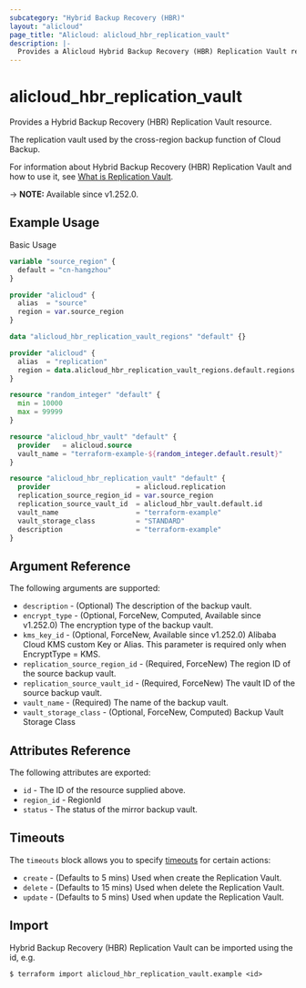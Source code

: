 ```yaml
---
subcategory: "Hybrid Backup Recovery (HBR)"
layout: "alicloud"
page_title: "Alicloud: alicloud_hbr_replication_vault"
description: |-
  Provides a Alicloud Hybrid Backup Recovery (HBR) Replication Vault resource.
---
```


# alicloud_hbr_replication_vault

Provides a Hybrid Backup Recovery (HBR) Replication Vault resource.

The replication vault used by the cross-region backup function of Cloud Backup.

For information about Hybrid Backup Recovery (HBR) Replication Vault and how to use it, see [What is Replication Vault](https://www.alibabacloud.com/help/en/doc-detail/345603.html).

-> **NOTE:** Available since v1.252.0.

## Example Usage

Basic Usage

```terraform
variable "source_region" {
  default = "cn-hangzhou"
}

provider "alicloud" {
  alias  = "source"
  region = var.source_region
}

data "alicloud_hbr_replication_vault_regions" "default" {}

provider "alicloud" {
  alias  = "replication"
  region = data.alicloud_hbr_replication_vault_regions.default.regions.0.replication_region_id
}

resource "random_integer" "default" {
  min = 10000
  max = 99999
}

resource "alicloud_hbr_vault" "default" {
  provider   = alicloud.source
  vault_name = "terraform-example-${random_integer.default.result}"
}

resource "alicloud_hbr_replication_vault" "default" {
  provider                     = alicloud.replication
  replication_source_region_id = var.source_region
  replication_source_vault_id  = alicloud_hbr_vault.default.id
  vault_name                   = "terraform-example"
  vault_storage_class          = "STANDARD"
  description                  = "terraform-example"
}
```

## Argument Reference

The following arguments are supported:
* `description` - (Optional) The description of the backup vault.
* `encrypt_type` - (Optional, ForceNew, Computed, Available since v1.252.0) The encryption type of the backup vault.
* `kms_key_id` - (Optional, ForceNew, Available since v1.252.0) Alibaba Cloud KMS custom Key or Alias. This parameter is required only when EncryptType = KMS.
* `replication_source_region_id` - (Required, ForceNew) The region ID of the source backup vault.
* `replication_source_vault_id` - (Required, ForceNew) The vault ID of the source backup vault.
* `vault_name` - (Required) The name of the backup vault.
* `vault_storage_class` - (Optional, ForceNew, Computed) Backup Vault Storage Class

## Attributes Reference

The following attributes are exported:
* `id` - The ID of the resource supplied above.
* `region_id` - RegionId
* `status` - The status of the mirror backup vault.

## Timeouts

The `timeouts` block allows you to specify [timeouts](https://developer.hashicorp.com/terraform/language/resources/syntax#operation-timeouts) for certain actions:
* `create` - (Defaults to 5 mins) Used when create the Replication Vault.
* `delete` - (Defaults to 15 mins) Used when delete the Replication Vault.
* `update` - (Defaults to 5 mins) Used when update the Replication Vault.

## Import

Hybrid Backup Recovery (HBR) Replication Vault can be imported using the id, e.g.

```shell
$ terraform import alicloud_hbr_replication_vault.example <id>
```